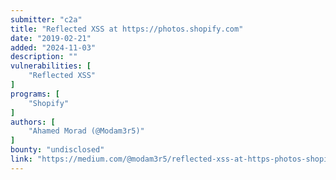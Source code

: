 ```yaml
---
submitter: "c2a"
title: "Reflected XSS at https://photos.shopify.com"
date: "2019-02-21"
added: "2024-11-03"
description: ""
vulnerabilities: [
    "Reflected XSS"
]
programs: [
    "Shopify"
]
authors: [
    "Ahamed Morad (@Modam3r5)"
]
bounty: "undisclosed"
link: "https://medium.com/@modam3r5/reflected-xss-at-https-photos-shopify-com-ea696db3915c"
---
```




